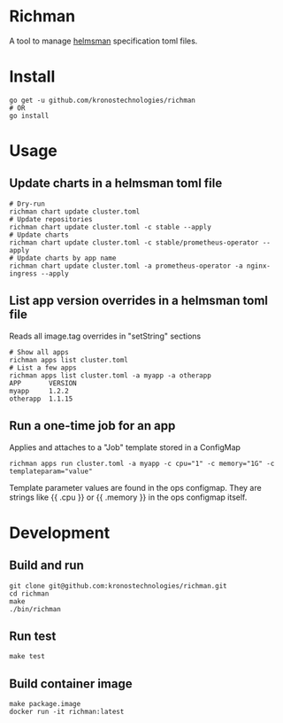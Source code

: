 # Richman

A tool to manage [helmsman](https://github.com/Praqma/helmsman) specification toml files.

# Install
```
go get -u github.com/kronostechnologies/richman
# OR
go install
```

# Usage

## Update charts in a helmsman toml file
```
# Dry-run
richman chart update cluster.toml
# Update repositories
richman chart update cluster.toml -c stable --apply
# Update charts
richman chart update cluster.toml -c stable/prometheus-operator --apply
# Update charts by app name
richman chart update cluster.toml -a prometheus-operator -a nginx-ingress --apply
```

## List app version overrides in a helmsman toml file
Reads all image.tag overrides in "setString" sections
```
# Show all apps
richman apps list cluster.toml
# List a few apps
richman apps list cluster.toml -a myapp -a otherapp
APP       VERSION
myapp     1.2.2
otherapp  1.1.15
```

## Run a one-time job for an app
Applies and attaches to a "Job" template stored in a ConfigMap
```
richman apps run cluster.toml -a myapp -c cpu="1" -c memory="1G" -c templateparam="value"
```
Template parameter values are found in the ops configmap. They are strings like {{ .cpu }} or {{ .memory }} in the ops configmap itself.

# Development
## Build and run
```
git clone git@github.com:kronostechnologies/richman.git
cd richman
make
./bin/richman
```

## Run test
```
make test
```

## Build container image
```
make package.image
docker run -it richman:latest
```
